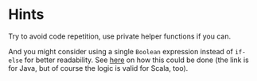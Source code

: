 # Hints
Try to avoid code repetition, use private helper functions if you can.

And you might consider using a single `Boolean` expression instead of `if-else` for better readability. See [here](http://cs.wellesley.edu/~cs111/spring00/lectures/boolean-simplification.html) on how this could be done (the link is for Java, but of course the logic is valid for Scala, too).

